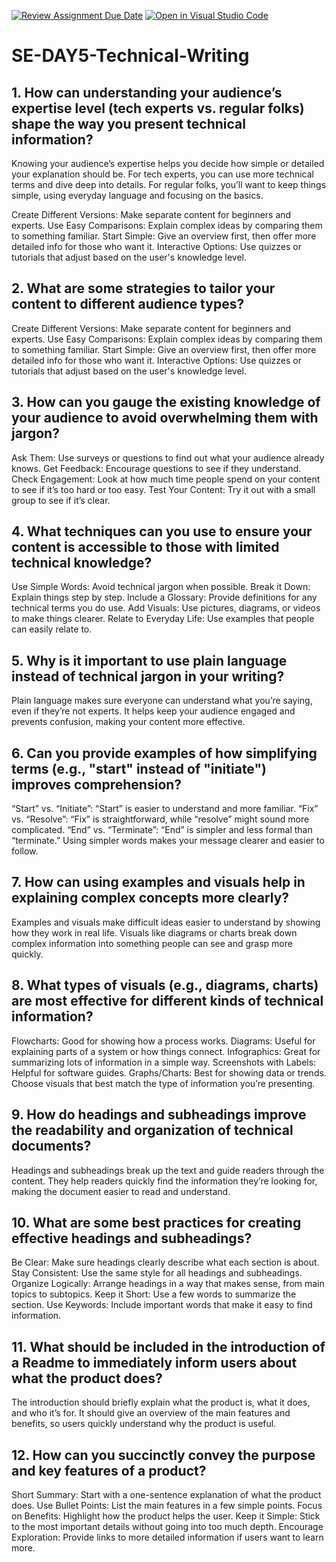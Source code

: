 [![Review Assignment Due Date](https://classroom.github.com/assets/deadline-readme-button-22041afd0340ce965d47ae6ef1cefeee28c7c493a6346c4f15d667ab976d596c.svg)](https://classroom.github.com/a/zsAR-pyY)
[![Open in Visual Studio Code](https://classroom.github.com/assets/open-in-vscode-2e0aaae1b6195c2367325f4f02e2d04e9abb55f0b24a779b69b11b9e10269abc.svg)](https://classroom.github.com/online_ide?assignment_repo_id=15650411&assignment_repo_type=AssignmentRepo)
# SE-DAY5-Technical-Writing
## 1. How can understanding your audience’s expertise level (tech experts vs. regular folks) shape the way you present technical information?

Knowing your audience’s expertise helps you decide how simple or detailed your explanation should be. For tech experts, you can use more technical terms and dive deep into details. For regular folks, you’ll want to keep things simple, using everyday language and focusing on the basics.

Create Different Versions: Make separate content for beginners and experts.
Use Easy Comparisons: Explain complex ideas by comparing them to something familiar.
Start Simple: Give an overview first, then offer more detailed info for those who want it.
Interactive Options: Use quizzes or tutorials that adjust based on the user's knowledge level.

## 2. What are some strategies to tailor your content to different audience types?

Create Different Versions: Make separate content for beginners and experts.
Use Easy Comparisons: Explain complex ideas by comparing them to something familiar.
Start Simple: Give an overview first, then offer more detailed info for those who want it.
Interactive Options: Use quizzes or tutorials that adjust based on the user's knowledge level.

## 3. How can you gauge the existing knowledge of your audience to avoid overwhelming them with jargon?

Ask Them: Use surveys or questions to find out what your audience already knows.
Get Feedback: Encourage questions to see if they understand.
Check Engagement: Look at how much time people spend on your content to see if it’s too hard or too easy.
Test Your Content: Try it out with a small group to see if it’s clear.

## 4. What techniques can you use to ensure your content is accessible to those with limited technical knowledge?

Use Simple Words: Avoid technical jargon when possible.
Break it Down: Explain things step by step.
Include a Glossary: Provide definitions for any technical terms you do use.
Add Visuals: Use pictures, diagrams, or videos to make things clearer.
Relate to Everyday Life: Use examples that people can easily relate to.

## 5. Why is it important to use plain language instead of technical jargon in your writing?

Plain language makes sure everyone can understand what you’re saying, even if they’re not experts. It helps keep your audience engaged and prevents confusion, making your content more effective.

## 6. Can you provide examples of how simplifying terms (e.g., "start" instead of "initiate") improves comprehension?

“Start” vs. “Initiate”: “Start” is easier to understand and more familiar.
“Fix” vs. “Resolve”: “Fix” is straightforward, while “resolve” might sound more complicated.
“End” vs. “Terminate”: “End” is simpler and less formal than “terminate.”
Using simpler words makes your message clearer and easier to follow.

## 7. How can using examples and visuals help in explaining complex concepts more clearly?

Examples and visuals make difficult ideas easier to understand by showing how they work in real life. Visuals like diagrams or charts break down complex information into something people can see and grasp more quickly.

## 8. What types of visuals (e.g., diagrams, charts) are most effective for different kinds of technical information?

Flowcharts: Good for showing how a process works.
Diagrams: Useful for explaining parts of a system or how things connect.
Infographics: Great for summarizing lots of information in a simple way.
Screenshots with Labels: Helpful for software guides.
Graphs/Charts: Best for showing data or trends.
Choose visuals that best match the type of information you’re presenting.

## 9. How do headings and subheadings improve the readability and organization of technical documents?

Headings and subheadings break up the text and guide readers through the content. They help readers quickly find the information they’re looking for, making the document easier to read and understand.

## 10. What are some best practices for creating effective headings and subheadings?

Be Clear: Make sure headings clearly describe what each section is about.
Stay Consistent: Use the same style for all headings and subheadings.
Organize Logically: Arrange headings in a way that makes sense, from main topics to subtopics.
Keep it Short: Use a few words to summarize the section.
Use Keywords: Include important words that make it easy to find information.

## 11. What should be included in the introduction of a Readme to immediately inform users about what the product does?

The introduction should briefly explain what the product is, what it does, and who it’s for. It should give an overview of the main features and benefits, so users quickly understand why the product is useful.

## 12. How can you succinctly convey the purpose and key features of a product?

Short Summary: Start with a one-sentence explanation of what the product does.
Use Bullet Points: List the main features in a few simple points.
Focus on Benefits: Highlight how the product helps the user.
Keep it Simple: Stick to the most important details without going into too much depth.
Encourage Exploration: Provide links to more detailed information if users want to learn more.
